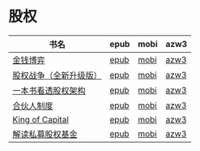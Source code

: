 # 股权

| 书名 | epub | mobi | azw3 |
| --- | --- | --- | --- |
| [金钱博弈](http://ct.dalanmei.com/f/31084289-771231016-f63b89) | [epub](http://ct.dalanmei.com/f/31084289-771231016-f63b89) | [mobi](http://ct.dalanmei.com/f/31084289-771246378-211840) | [azw3](http://ct.dalanmei.com/f/31084289-771236202-ea4791) |
| [股权战争（全新升级版）](http://ct.dalanmei.com/f/31084289-571532810-41613f) | [epub](http://ct.dalanmei.com/f/31084289-571532810-41613f) | [mobi](http://ct.dalanmei.com/f/31084289-571802329-8b50df) | [azw3](http://ct.dalanmei.com/f/31084289-572195128-7a78de) |
| [一本书看透股权架构](http://ct.dalanmei.com/f/31084289-571558519-f874e1) | [epub](http://ct.dalanmei.com/f/31084289-571558519-f874e1) | [mobi](http://ct.dalanmei.com/f/31084289-571918139-b3c421) | [azw3](http://ct.dalanmei.com/f/31084289-572204013-01dbb6) |
| [合伙人制度](http://ct.dalanmei.com/f/31084289-571558210-2dcea8) | [epub](http://ct.dalanmei.com/f/31084289-571558210-2dcea8) | [mobi](http://ct.dalanmei.com/f/31084289-571916531-70af95) | [azw3](http://ct.dalanmei.com/f/31084289-572074813-b43515) |
| [King of Capital](http://ct.dalanmei.com/f/31084289-571586779-d8853a) | [epub](http://ct.dalanmei.com/f/31084289-571586779-d8853a) | [mobi](http://ct.dalanmei.com/f/31084289-571732510-869bd2) | [azw3](http://ct.dalanmei.com/f/31084289-571844305-f8946c) |
| [解读私募股权基金](http://ct.dalanmei.com/f/31084289-571453241-894cc6) | [epub](http://ct.dalanmei.com/f/31084289-571453241-894cc6) | [mobi](http://ct.dalanmei.com/f/31084289-571786981-e3a1c3) | [azw3](http://ct.dalanmei.com/f/31084289-571886074-dbce94) |
